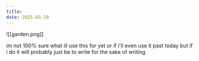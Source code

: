 ```yaml
---
title: 
date: 2025-03-19
---
```

![[garden.png]]

im not 100% sure what ill use this for yet or if i'll even use it past today but if i do it will probably just be to write for the sake of writing

